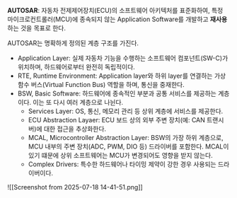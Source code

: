 **AUTOSAR**: 자동차 전제제어장치(ECU)의 소프트웨어 아키텍처를 표준화하여, 특정 마이크로컨트롤러(MCU)에 종속되지 않는 Application Software를 개발하고 **재사용**하는 것을 목표로 한다.

AUTOSAR는 명확하게 정의된 계층 구조를 가진다.

- Application Layer: 실제 자동차 기능을 수행하는 소프트웨어 컴포넌트(SW-C)가 위치하며, 하드웨어로부터 완전히 독립적이다.
- RTE, Runtime Environment: Application layer와 하위 layer를 연결하는 가상 함수 버스(Virtual Function Bus) 역할을 하며, 통신을 중재한다.
- BSW, Basic Software: 하드웨어에 종속적인 부분과 공통 서비스를 제공하는 계층이다. 이는 또 다시 여러 계층으로 나뉜다.
    - Services Layer: OS, 통신, 메모리 관리 등 상위 계층에 서비스를 제공한다.
    - ECU Abstraction Layaer: ECU 보드 상의 외부 주변 장치(예: CAN 트랜시버)에 대한 접근을 추상화한다.
    - MCAL, Microcontroller Abstraction Layer: BSW의 가장 하위 계층으로, MCU 내부의 주변 장치(ADC, PWM, DIO 등) 드라이버를 포함한다. MCAL이 있기 떄문에 상위 소프트웨어는 MCU가 변경되어도 영향을 받지 않는다.
    - Complex Drivers: 특수한 하드웨어나 타이밍 제약이 강한 경우 사용되는 드라이버이다.

![[Screenshot from 2025-07-18 14-41-51.png]]